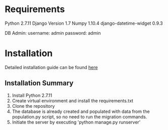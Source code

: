 # Requirements
Python 2.7.11
Django Version 1.7
Numpy  1.10.4
django-datetime-widget 0.9.3

DB Admin:
username: admin
password: admin

# Installation
Detailed installation guide can be found [here](http://www.tangowithdjango.com/book17/chapters/requirements.html#installing-the-software)

## Installation Summary
1. Install Python 2.7.11
2. Create virtual environment and install the requirements.txt 
3. Clone the repository 
4. The database is already created and populated with data from the population.py script, so no need to run the migration commands.
5. Initiate the server by executing 'python manage.py runserver'





